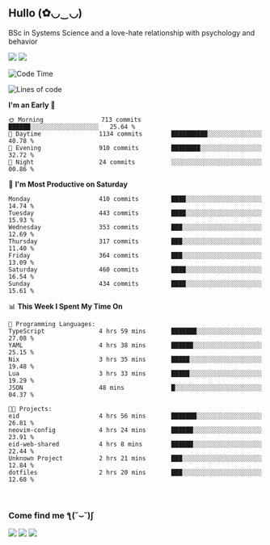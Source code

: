 <h2>Hullo (✿◡‿◡)</h2>

BSc in Systems Science and a love-hate relationship with psychology and behavior

<img src="https://github-readme-activity-graph.vercel.app/graph?username=hedonicadapter&theme=high-contrast"/>
<img src="https://github-readme-stats-git-masterrstaa-rickstaa.vercel.app/api?username=hedonicadapter&theme=highcontrast"/>

<!--START_SECTION:waka-->
![Code Time](http://img.shields.io/badge/Code%20Time-1%2C871%20hrs%2023%20mins-blue)

![Lines of code](https://img.shields.io/badge/From%20Hello%20World%20I%27ve%20Written-6.5%20million%20lines%20of%20code-blue)

**I'm an Early 🐤** 

```text
🌞 Morning                713 commits         ██████░░░░░░░░░░░░░░░░░░░   25.64 % 
🌆 Daytime                1134 commits        ██████████░░░░░░░░░░░░░░░   40.78 % 
🌃 Evening                910 commits         ████████░░░░░░░░░░░░░░░░░   32.72 % 
🌙 Night                  24 commits          ░░░░░░░░░░░░░░░░░░░░░░░░░   00.86 % 
```
📅 **I'm Most Productive on Saturday** 

```text
Monday                   410 commits         ████░░░░░░░░░░░░░░░░░░░░░   14.74 % 
Tuesday                  443 commits         ████░░░░░░░░░░░░░░░░░░░░░   15.93 % 
Wednesday                353 commits         ███░░░░░░░░░░░░░░░░░░░░░░   12.69 % 
Thursday                 317 commits         ███░░░░░░░░░░░░░░░░░░░░░░   11.40 % 
Friday                   364 commits         ███░░░░░░░░░░░░░░░░░░░░░░   13.09 % 
Saturday                 460 commits         ████░░░░░░░░░░░░░░░░░░░░░   16.54 % 
Sunday                   434 commits         ████░░░░░░░░░░░░░░░░░░░░░   15.61 % 
```


📊 **This Week I Spent My Time On** 

```text
💬 Programming Languages: 
TypeScript               4 hrs 59 mins       ███████░░░░░░░░░░░░░░░░░░   27.08 % 
YAML                     4 hrs 38 mins       ██████░░░░░░░░░░░░░░░░░░░   25.15 % 
Nix                      3 hrs 35 mins       █████░░░░░░░░░░░░░░░░░░░░   19.48 % 
Lua                      3 hrs 33 mins       █████░░░░░░░░░░░░░░░░░░░░   19.29 % 
JSON                     48 mins             █░░░░░░░░░░░░░░░░░░░░░░░░   04.37 % 

🐱‍💻 Projects: 
eid                      4 hrs 56 mins       ███████░░░░░░░░░░░░░░░░░░   26.81 % 
neovim-config            4 hrs 24 mins       ██████░░░░░░░░░░░░░░░░░░░   23.91 % 
eid-web-shared           4 hrs 8 mins        ██████░░░░░░░░░░░░░░░░░░░   22.44 % 
Unknown Project          2 hrs 21 mins       ███░░░░░░░░░░░░░░░░░░░░░░   12.84 % 
dotfiles                 2 hrs 20 mins       ███░░░░░░░░░░░░░░░░░░░░░░   12.68 % 
```


<!--END_SECTION:waka-->

<br/>
<h3>Come find me ƪ(˘⌣˘)ʃ </h3>

<a href="https://hedonicadapter.com/"><img src="https://img.shields.io/badge/-Portfolio-3423A6?style=flat-square&logo=Google-Chrome&logoColor=white"/></a>
<a href="www.linkedin.com/in/sam-herman"><img src="https://img.shields.io/badge/-Sam%20Herman-0077B5?style=flat-square&logo=Linkedin&logoColor=white"/></a>
<a href="mailto:mailservice.samherman@gmail.com"><img src="https://img.shields.io/badge/-mailservice.samherman@gmail.com-D14836?style=flat-square&logo=Gmail&logoColor=white"/></a>

<!--
**cdthomp1/cdthomp1** is a ✨ _special_ ✨ repository because its `README.md` (this file) appears on your GitHub profile.


----
Credit: [cdthomp1](https://github.com/cdthomp1)

Last Edited on: 19/11/2020
